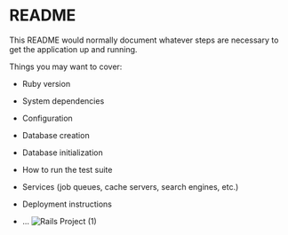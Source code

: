 # README

This README would normally document whatever steps are necessary to get the
application up and running.

Things you may want to cover:

* Ruby version

* System dependencies

* Configuration

* Database creation

* Database initialization

* How to run the test suite

* Services (job queues, cache servers, search engines, etc.)

* Deployment instructions

* ...
![Rails Project (1)](https://user-images.githubusercontent.com/82932526/197119624-38c11dc8-cea2-48cb-bba4-91ca586ee498.jpg)
